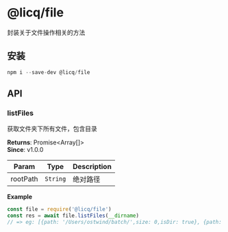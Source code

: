 
# @licq/file

封装关于文件操作相关的方法

## 安装

```js
npm i --save-dev @licq/file
```

## API
### listFiles 

获取文件夹下所有文件，包含目录


**Returns**: Promise<Array[]>  
**Since**: v1.0.0  

| Param | Type | Description |
| --- | --- | --- |
| rootPath | <code>String</code> | 绝对路径 |

**Example**  
```js
const file = require('@licq/file')
const res = await file.listFiles(__dirname)
// => eg: [{path: '/Users/ostwind/batch/',size: 0,isDir: true}, {path: '/Users/ostwind/batch/package.json',size: 470,isDir: false}]
```
